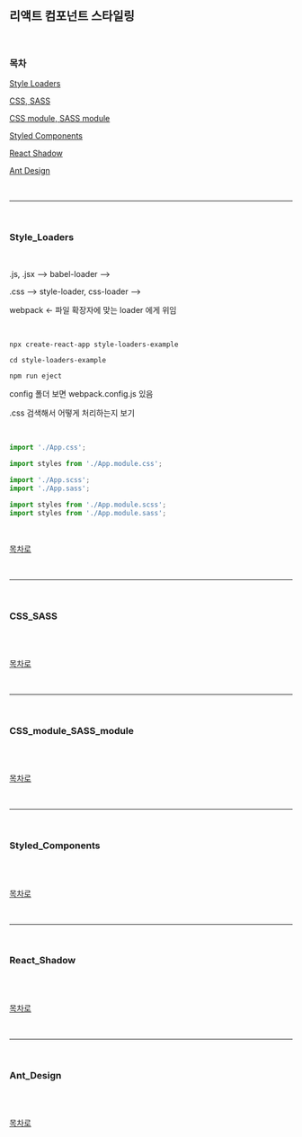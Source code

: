 ## 리액트 컴포넌트 스타일링

<br />

### 목차

[Style Loaders](#Style_Loaders)

[CSS, SASS](#CSS_SASS)

[CSS module, SASS module](#CSS_module_SASS_module)

[Styled Components](#Styled_Components)

[React Shadow](#React_Shadow)

[Ant Design](#Ant_Design)

<br />

---

<br />

### Style_Loaders

<br />

.js, .jsx --> babel-loader -->

.css --> style-loader, css-loader -->

webpack <- 파일 확장자에 맞는 loader 에게 위임

<br />

`npx create-react-app style-loaders-example`

`cd style-loaders-example`

`npm run eject`

config 폴더 보면 webpack.config.js 있음

.css 검색해서 어떻게 처리하는지 보기

<br />

```jsx
import './App.css';
```

```jsx
import styles from './App.module.css';
```

```jsx
import './App.scss';
import './App.sass';
```

```jsx
import styles from './App.module.scss';
import styles from './App.module.sass';
```

<br />

[목차로](#목차)

<br />

---

<br />

### CSS_SASS

<br />



<br />

[목차로](#목차)

<br />

---

<br />

### CSS_module_SASS_module

<br />



<br />

[목차로](#목차)

<br />

---

<br />

### Styled_Components

<br />



<br />

[목차로](#목차)

<br />

---

<br />

### React_Shadow

<br />



<br />

[목차로](#목차)

<br />

---

<br />

### Ant_Design

<br />



<br />

[목차로](#목차)

<br />
